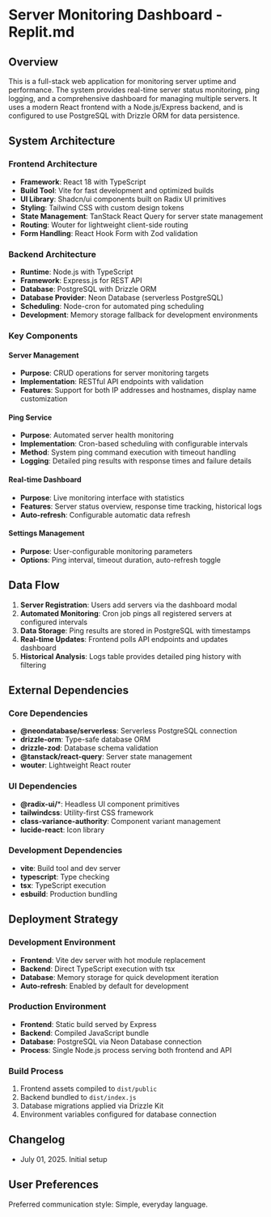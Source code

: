 # Server Monitoring Dashboard - Replit.md

## Overview

This is a full-stack web application for monitoring server uptime and performance. The system provides real-time server status monitoring, ping logging, and a comprehensive dashboard for managing multiple servers. It uses a modern React frontend with a Node.js/Express backend, and is configured to use PostgreSQL with Drizzle ORM for data persistence.

## System Architecture

### Frontend Architecture
- **Framework**: React 18 with TypeScript
- **Build Tool**: Vite for fast development and optimized builds
- **UI Library**: Shadcn/ui components built on Radix UI primitives
- **Styling**: Tailwind CSS with custom design tokens
- **State Management**: TanStack React Query for server state management
- **Routing**: Wouter for lightweight client-side routing
- **Form Handling**: React Hook Form with Zod validation

### Backend Architecture
- **Runtime**: Node.js with TypeScript
- **Framework**: Express.js for REST API
- **Database**: PostgreSQL with Drizzle ORM
- **Database Provider**: Neon Database (serverless PostgreSQL)
- **Scheduling**: Node-cron for automated ping scheduling
- **Development**: Memory storage fallback for development environments

### Key Components

#### Server Management
- **Purpose**: CRUD operations for server monitoring targets
- **Implementation**: RESTful API endpoints with validation
- **Features**: Support for both IP addresses and hostnames, display name customization

#### Ping Service
- **Purpose**: Automated server health monitoring
- **Implementation**: Cron-based scheduling with configurable intervals
- **Method**: System ping command execution with timeout handling
- **Logging**: Detailed ping results with response times and failure details

#### Real-time Dashboard
- **Purpose**: Live monitoring interface with statistics
- **Features**: Server status overview, response time tracking, historical logs
- **Auto-refresh**: Configurable automatic data refresh

#### Settings Management
- **Purpose**: User-configurable monitoring parameters
- **Options**: Ping interval, timeout duration, auto-refresh toggle

## Data Flow

1. **Server Registration**: Users add servers via the dashboard modal
2. **Automated Monitoring**: Cron job pings all registered servers at configured intervals
3. **Data Storage**: Ping results are stored in PostgreSQL with timestamps
4. **Real-time Updates**: Frontend polls API endpoints and updates dashboard
5. **Historical Analysis**: Logs table provides detailed ping history with filtering

## External Dependencies

### Core Dependencies
- **@neondatabase/serverless**: Serverless PostgreSQL connection
- **drizzle-orm**: Type-safe database ORM
- **drizzle-zod**: Database schema validation
- **@tanstack/react-query**: Server state management
- **wouter**: Lightweight React router

### UI Dependencies
- **@radix-ui/***: Headless UI component primitives
- **tailwindcss**: Utility-first CSS framework
- **class-variance-authority**: Component variant management
- **lucide-react**: Icon library

### Development Dependencies
- **vite**: Build tool and dev server
- **typescript**: Type checking
- **tsx**: TypeScript execution
- **esbuild**: Production bundling

## Deployment Strategy

### Development Environment
- **Frontend**: Vite dev server with hot module replacement
- **Backend**: Direct TypeScript execution with tsx
- **Database**: Memory storage for quick development iteration
- **Auto-refresh**: Enabled by default for development

### Production Environment
- **Frontend**: Static build served by Express
- **Backend**: Compiled JavaScript bundle
- **Database**: PostgreSQL via Neon Database connection
- **Process**: Single Node.js process serving both frontend and API

### Build Process
1. Frontend assets compiled to `dist/public`
2. Backend bundled to `dist/index.js`
3. Database migrations applied via Drizzle Kit
4. Environment variables configured for database connection

## Changelog
- July 01, 2025. Initial setup

## User Preferences

Preferred communication style: Simple, everyday language.